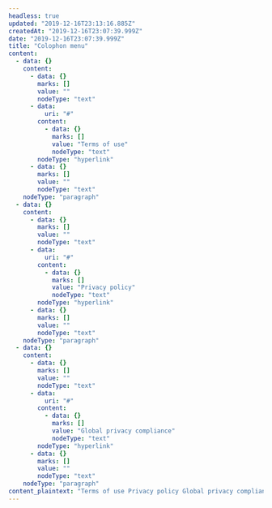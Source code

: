 ```yaml
---
headless: true
updated: "2019-12-16T23:13:16.885Z"
createdAt: "2019-12-16T23:07:39.999Z"
date: "2019-12-16T23:07:39.999Z"
title: "Colophon menu"
content:
  - data: {}
    content:
      - data: {}
        marks: []
        value: ""
        nodeType: "text"
      - data:
          uri: "#"
        content:
          - data: {}
            marks: []
            value: "Terms of use"
            nodeType: "text"
        nodeType: "hyperlink"
      - data: {}
        marks: []
        value: ""
        nodeType: "text"
    nodeType: "paragraph"
  - data: {}
    content:
      - data: {}
        marks: []
        value: ""
        nodeType: "text"
      - data:
          uri: "#"
        content:
          - data: {}
            marks: []
            value: "Privacy policy"
            nodeType: "text"
        nodeType: "hyperlink"
      - data: {}
        marks: []
        value: ""
        nodeType: "text"
    nodeType: "paragraph"
  - data: {}
    content:
      - data: {}
        marks: []
        value: ""
        nodeType: "text"
      - data:
          uri: "#"
        content:
          - data: {}
            marks: []
            value: "Global privacy compliance"
            nodeType: "text"
        nodeType: "hyperlink"
      - data: {}
        marks: []
        value: ""
        nodeType: "text"
    nodeType: "paragraph"
content_plaintext: "Terms of use Privacy policy Global privacy compliance"
---
```

